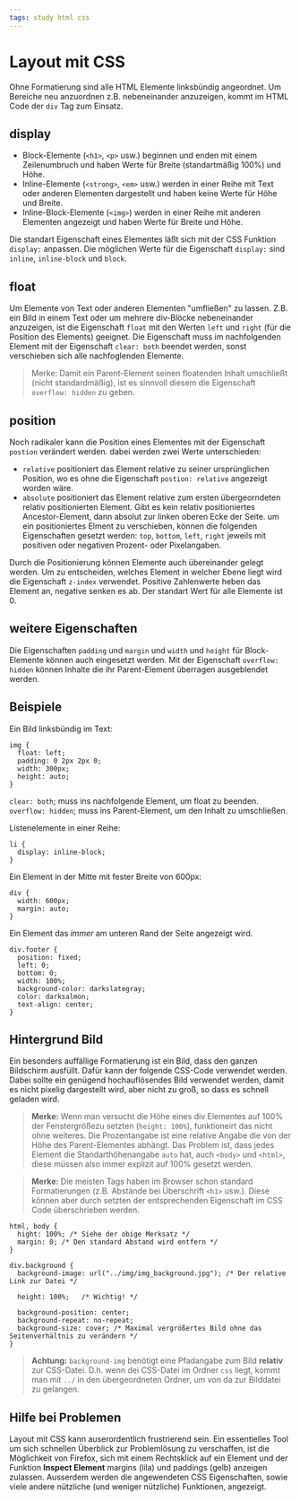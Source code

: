```yaml
---
tags: study html css
---
```

# Layout mit CSS


Ohne Formatierung sind alle HTML Elemente linksbündig angeordnet. Um Bereiche neu anzuordnen z.B. nebeneinander anzuzeigen, kommt im HTML Code der `div` Tag zum Einsatz. 

## display

* Block-Elemente (`<h1>`, `<p>` usw.) beginnen und enden mit einem Zeilenumbruch und haben Werte für Breite (standartmäßig 100%) und Höhe.
* Inline-Elemente (`<strong>`, `<em>` usw.) werden in einer Reihe mit Text oder anderen Elementen dargestellt und haben keine Werte für Höhe und Breite.
* Inline-Block-Elemente (`<img>`) werden in einer Reihe mit anderen Elementen angezeigt und haben Werte für Breite und Höhe.

Die standart Eigenschaft eines Elementes läßt sich mit der CSS Funktion `display:` anpassen. Die möglichen Werte für die Eigenschaft `display:` sind `inline`, `inline-block` und `block`.

## float

Um Elemente von Text oder anderen Elementen "umfließen" zu lassen. Z.B. ein Bild in einem Text oder um mehrere div-Blöcke nebeneinander anzuzeigen, ist die Eigenschaft `float` mit den Werten `left` und `right` (für die Position des Elements) geeignet. Die Eigenschaft muss im nachfolgenden Element mit der Eigenschaft `clear: both` beendet werden, sonst verschieben sich alle nachfoglenden Elemente.

> Merke: Damit ein Parent-Element seinen floatenden Inhalt umschließt (nicht standardmäßig), ist es sinnvoll diesem die Eigenschaft `overflow: hidden` zu geben.

## position

Noch radikaler kann die Position eines Elementes mit der Eigenschaft `postion` verändert werden. dabei werden zwei Werte unterschieden:
* `relative` positioniert das Element relative zu seiner ursprünglichen Position, wo es ohne die Eigenschaft `postion: relative` angezeigt worden wäre.
* `absolute` positioniert das Element relative zum ersten übergeorndeten relativ positionierten Element. Gibt es kein relativ positioniertes Ancestor-Element, dann absolut zur linken oberen Ecke der Seite.
um ein positioniertes Elment zu verschieben, können die folgenden Eigenschaften gesetzt werden: `top`, `bottom`, `left`, `right` jeweils mit positiven oder negativen Prozent- oder Pixelangaben.

Durch die Positionierung können Elemente auch übereinander gelegt werden. Um zu entscheiden, welches Element in welcher Ebene liegt wird die Eigenschaft `z-index` verwendet. Positive Zahlenwerte heben das Element an, negative senken es ab. Der standart Wert für alle Elemente ist 0.

## weitere Eigenschaften

Die Eigenschaften `padding` und `margin` und `width` und `height` für Block-Elemente können auch eingesetzt werden. Mit der Eigenschaft `overflow: hidden` können Inhalte die ihr Parent-Element überragen ausgeblendet werden.

## Beispiele

Ein Bild linksbündig im Text:
```
img {
  float: left;
  padding: 0 2px 2px 0;
  width: 300px;
  height: auto;
}
```
`clear: both`; muss ins nachfolgende Element, um float zu beenden.
`overflow: hidden`; muss ins Parent-Element, um den Inhalt zu umschließen.

Listenelemente in einer Reihe:
```
li {
  display: inline-block;
}
```

Ein Element in der Mitte mit fester Breite von 600px:
```
div {
  width: 600px;
  margin: auto;
}
```

Ein Element das *immer* am unteren Rand der Seite angezeigt wird.
```
div.footer {
  position: fixed;
  left: 0;
  bottom: 0;
  width: 100%;
  background-color: darkslategray;
  color: darksalmon;
  text-align: center;
}
```

## Hintergrund Bild

Ein besonders auffällige Formatierung ist ein Bild, dass den ganzen Bildschirm ausfüllt. Dafür kann der folgende CSS-Code verwendet werden. Dabei sollte ein genügend hochauflösendes Bild verwendet werden, damit es nicht pixelig dargestellt wird, aber nicht zu groß, so dass es schnell geladen wird.

> **Merke:** Wenn man versucht die Höhe eines div Elementes auf 100% der Fenstergrößezu setzten (`height: 100%`), funktioneirt das nicht ohne weiteres. Die Prozentangabe ist eine relative Angabe die von der Höhe des Parent-Elementes abhängt. Das Problem ist, dass jedes Element die Standarthöhenangabe `auto` hat, auch `<body>` und `<html>`, diese müssen also immer explizit auf 100% gesetzt werden.

> **Merke:** Die meisten Tags haben im Browser schon standard Formatierungen (z.B. Abstände bei Überschrift `<h1>` usw.). Diese können aber durch setzten der entsprechenden Eigenschaft im CSS Code überschrieben werden.

```
html, body {
  hight: 100%; /* Siehe der obige Merksatz */
  margin: 0; /* Den standard Abstand wird entfern */
}

div.background {
  background-image: url("../img/img_background.jpg"); /* Der relative Link zur Datei */

  height: 100%;   /* Wichtig! */
  
  background-position: center;
  background-repeat: no-repeat;
  background-size: cover; /* Maximal vergrößertes Bild ohne das Seitenverhältnis zu verändern */
}
```
> **Achtung:** `background-img` benötigt eine Pfadangabe zum Bild **relativ** zur CSS-Datei. D.h. wenn dei CSS-Datei im Ordner `css` liegt, kommt man mit `../` in den übergeordneten Ordner, um von da zur Bilddatei zu gelangen.

## Hilfe bei Problemen

Layout mit CSS kann auserordentlich frustrierend sein. Ein essentielles Tool um sich schnellen Überblick zur Problemlösung zu verschaffen, ist die Möglichkeit von Firefox, sich mit einem Rechtsklick auf ein Element und der Funktion **Inspect Element** margins (lila) und paddings (gelb) anzeigen zulassen. Ausserdem werden die angewendeten CSS Eigenschaften, sowie viele andere nützliche (und weniger nützliche) Funktionen, angezeigt.
